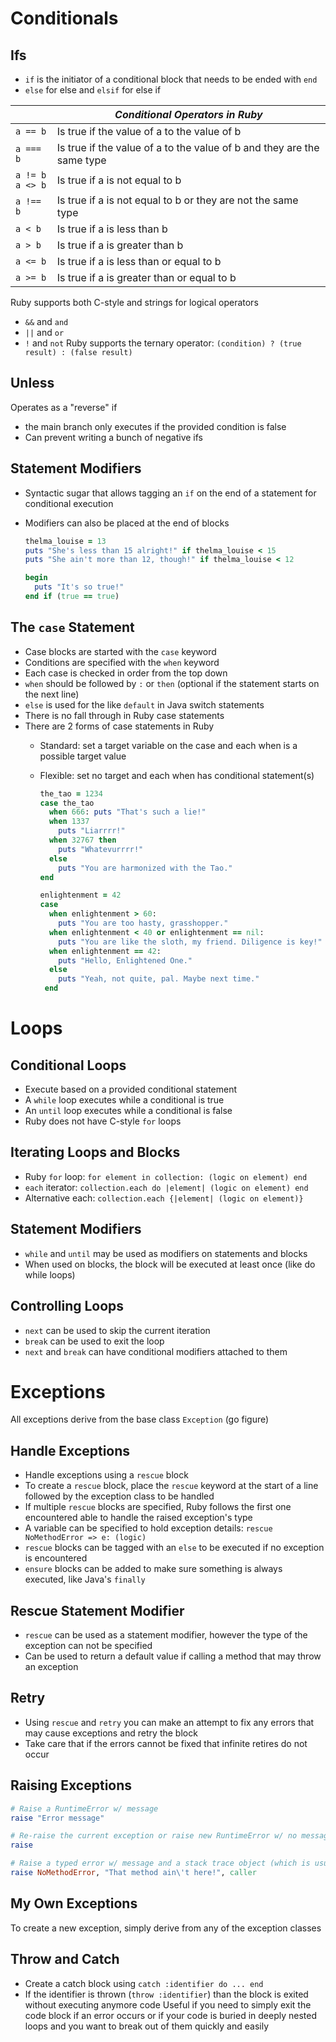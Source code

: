 # Conditionals
## Ifs
- `if` is the initiator of a conditional block that needs to be ended with `end`
- `else` for else and `elsif` for else if

|| *Conditional Operators in Ruby* |
| --- | --- |
| `a == b` | Is true if the value of a to the value of b |
| `a === b` | Is true if the value of a to the value of b and they are the same type |
| `a != b` <br/> `a <> b` | Is true if a is not equal to b |
| `a !== b` | Is true if a is not equal to b or they are not the same type |
| `a < b` | Is true if a is less than b |
| `a > b` | Is true if a is greater than b |
| `a <= b` | Is true if a is less than or equal to b |
| `a >= b` | Is true if a is greater than or equal to b |

Ruby supports both C-style and strings for logical operators
- `&&` and `and`
- `||` and `or`
- `!` and `not`
Ruby supports the ternary operator: `(condition) ? (true result) : (false result)`

## Unless
Operates as a "reverse" if
- the main branch only executes if the provided condition is false
- Can prevent writing a bunch of negative ifs

## Statement Modifiers
- Syntactic sugar that allows tagging an `if` on the end of a statement for conditional execution
- Modifiers can also be placed at the end of blocks

  ```ruby
  thelma_louise = 13
  puts "She's less than 15 alright!" if thelma_louise < 15
  puts "She ain't more than 12, though!" if thelma_louise < 12
  
  begin
    puts "It's so true!"
  end if (true == true)
  ```

## The `case` Statement
- Case blocks are started with the `case` keyword
- Conditions are specified with the `when` keyword
- Each case is checked in order from the top down
- `when` should be followed by `:` or `then` (optional if the statement starts on the next line)
- `else` is used for the like `default` in Java switch statements
- There is no fall through in Ruby case statements
- There are 2 forms of case statements in Ruby
  - Standard: set a target variable on the case and each when is a possible target value
  - Flexible: set no target and each when has conditional statement(s)

    ```ruby
    the_tao = 1234
    case the_tao
      when 666: puts "That's such a lie!"
      when 1337
        puts "Liarrrr!"
      when 32767 then
        puts "Whatevurrrr!"
      else
        puts "You are harmonized with the Tao."
    end

    enlightenment = 42
    case
      when enlightenment > 60:
        puts "You are too hasty, grasshopper."
      when enlightenment < 40 or enlightenment == nil:
        puts "You are like the sloth, my friend. Diligence is key!"
      when enlightenment == 42:
        puts "Hello, Enlightened One."
      else
        puts "Yeah, not quite, pal. Maybe next time."
     end
    ```
# Loops
## Conditional Loops
- Execute based on a provided conditional statement
- A `while` loop executes while a conditional is true
- An `until` loop executes while a conditional is false
- Ruby does not have C-style `for` loops
## Iterating Loops and Blocks
- Ruby `for` loop: `for element in collection: (logic on element) end`
- `each` iterator: `collection.each do |element| (logic on element) end`
- Alternative each: `collection.each {|element| (logic on element)}`
## Statement Modifiers
- `while` and `until` may be used as modifiers on statements and blocks
- When used on blocks, the block will be executed at least once (like do while loops)
## Controlling Loops
- `next` can be used to skip the current iteration
- `break` can be used to exit the loop
- `next` and `break` can have conditional modifiers attached to them

# Exceptions
All exceptions derive from the base class `Exception` (go figure)
## Handle Exceptions
- Handle exceptions using a `rescue` block
- To create a `rescue` block, place the `rescue` keyword at the start of a line followed by the exception class to be handled
- If multiple `rescue` blocks are specified, Ruby follows the first one encountered able to handle the raised exception's type
- A variable can be specified to hold exception details: `rescue NoMethodError => e: (logic)`
- `rescue` blocks can be tagged with an `else` to be executed if no exception is encountered
- `ensure` blocks can be added to make sure something is always executed, like Java's `finally`
## Rescue Statement Modifier
- `rescue` can be used as a statement modifier, however the type of the exception can not be specified
- Can be used to return a default value if calling a method that may throw an exception
## Retry
- Using `rescue` and `retry` you can make an attempt to fix any errors that may cause exceptions and retry the block
- Take care that if the errors cannot be fixed that infinite retires do not occur
## Raising Exceptions

```ruby
# Raise a RuntimeError w/ message
raise "Error message"

# Re-raise the current exception or raise new RuntimeError w/ no message
raise

# Raise a typed error w/ message and a stack trace object (which is usually just caller, a reference to Kernel.caller method)
raise NoMethodError, "That method ain\'t here!", caller
```
## My Own Exceptions
To create a new exception, simply derive from any of the exception classes
## Throw and Catch
- Create a catch block using `catch :identifier do ... end`
- If the identifier is thrown (`throw :identifier`) than the block is exited without executing anymore code
Useful if you need to simply exit the code block if an error occurs or if your code is buried in deeply nested loops and you want to break out of them quickly and easily
